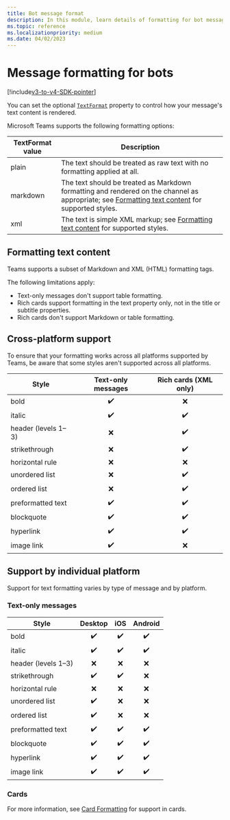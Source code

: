 ```yaml
---
title: Bot message format
description: In this module, learn details of formatting for bot messages
ms.topic: reference
ms.localizationpriority: medium
ms.date: 04/02/2023
---
```

# Message formatting for bots

[!include[v3-to-v4-SDK-pointer](~/includes/v3-to-v4-pointer-bots.md)]

You can set the optional [`TextFormat`](/bot-framework/dotnet/bot-builder-dotnet-create-messages#customizing-a-message) property to control how your message's text content is rendered.

Microsoft Teams supports the following formatting options:

| TextFormat value | Description |
| --- | --- |
| plain | The text should be treated as raw text with no formatting applied at all. |
| markdown | The text should be treated as Markdown formatting and rendered on the channel as appropriate; see [Formatting text content](#formatting-text-content) for supported styles. |
| xml | The text is simple XML markup; see [Formatting text content](#formatting-text-content) for supported styles. |

## Formatting text content

Teams supports a subset of Markdown and XML (HTML) formatting tags.

The following limitations apply:

* Text-only messages don't support table formatting.
* Rich cards support formatting in the text property only, not in the title or subtitle properties.
* Rich cards don't support Markdown or table formatting.

## Cross-platform support

To ensure that your formatting works across all platforms supported by Teams, be aware that some styles aren't supported across all platforms.

| Style                     | Text-only messages | Rich cards (XML only) |
| ---                       | :---: | :---: |
| bold                      | ✔️️ | ❌ |
| italic                    | ✔️ | ✔️ |
| header (levels 1&ndash;3) | ❌ | ✔️ |
| strikethrough             | ❌ | ✔️ |
| horizontal rule           | ❌ | ❌ |
| unordered list            | ❌ | ✔️ |
| ordered list              | ❌ | ✔️ |
| preformatted text         | ✔️ | ✔️ |
| blockquote                | ✔️ | ✔️ |
| hyperlink                 | ✔️ | ✔️ |
| image link                | ✔️ | ❌ |

## Support by individual platform

Support for text formatting varies by type of message and by platform.

### Text-only messages

| Style                     | Desktop | iOS | Android |
| ---                       | :---: | :---: | :---: |
| bold                      | ✔️ | ✔️ | ✔️ |
| italic                    | ✔️ | ✔️ | ✔️ |
| header (levels 1&ndash;3) | ❌ | ❌ | ❌ |
| strikethrough             | ✔️ | ✔️ | ❌ |
| horizontal rule           | ❌ | ❌ | ❌ |
| unordered list            | ✔️ | ❌ | ❌ |
| ordered list              | ✔️ | ❌ | ❌ |
| preformatted text         | ✔️ | ✔️ | ✔️ |
| blockquote                | ✔️ | ✔️ | ✔️ |
| hyperlink                 | ✔️ | ✔️ | ✔️ |
| image link                | ✔️ | ✔️ | ✔️ |

### Cards

For more information, see [Card Formatting](~/task-modules-and-cards/cards/cards-format.md) for support in cards.
